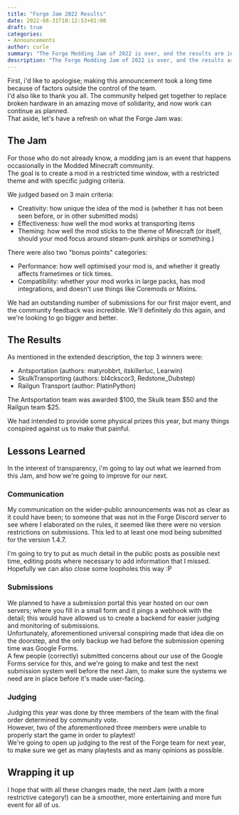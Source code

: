 ```yaml
---
title: "Forge Jam 2022 Results"
date: 2022-08-31T18:12:53+01:00
draft: true
categories: 
- Announcements
author: curle
summary: "The Forge Modding Jam of 2022 is over, and the results are in!"
description: "The Forge Modding Jam of 2022 is over, and the results are in! We ended judging on the 12th August, and the top 3 winners are Antsportation, SkulkTransporting and Railgun Transport."
---
```


First, i'd like to apologise; making this announcement took a long time because of factors outside the control of the team.  
I'd also like to thank you all. The community helped get together to replace broken hardware in an amazing move of solidarity, and now work can continue as planned.  
That aside, let's have a refresh on what the Forge Jam was:

## The Jam

For those who do not already know, a modding jam is an event that happens occasionally in the Modded Minecraft community.  
The goal is to create a mod in a restricted time window, with a restricted theme and with specific judging criteria.

We judged based on 3 main criteria:

* Creativity: how unique the idea of the mod is (whether it has not been seen before, or in other submitted mods)
* Effectiveness: how well the mod works at transporting items
* Theming: how well the mod sticks to the theme of Minecraft (or itself, should your mod focus around steam-punk airships or something.)

There were also two "bonus points" categories:

* Performance: how well optimised your mod is, and whether it greatly affects frametimes or tick times.
* Compatibility: whether your mod works in large packs, has mod integrations, and doesn't use things like Coremods or Mixins.

We had an outstanding number of submissions for our first major event, and the community feedback was incredible. We'll definitely do this again, and we're looking to go bigger and better.

## The Results

As mentioned in the extended description, the top 3 winners were:

- Antsportation (authors: matyrobbrt, itskillerluc, Learwin)
- SkulkTransporting (authors: bl4ckscor3, Redstone_Dubstep)
- Railgun Transport (author: PlatinPython)

The Antsportation team was awarded $100, the Skulk team $50 and the Railgun team $25.

We had intended to provide some physical prizes this year, but many things conspired against us to make that painful.

## Lessons Learned

In the interest of transparency, i'm going to lay out what we learned from this Jam, and how we're going to improve for our next.

### Communication

My communication on the wider-public announcements was not as clear as it could have been; to someone that was not in the Forge Discord server to see where I elaborated on the rules, it seemed like there were no version restrictions on submissions. This led to at least one mod being submitted for the version 1.4.7.

I'm going to try to put as much detail in the public posts as possible next time, editing posts where necessary to add information that I missed. Hopefully we can also close some loopholes this way :P

### Submissions

We planned to have a submission portal this year hosted on our own servers; where you fill in a small form and it pings a webhook with the detail; this would have allowed us to create a backend for easier judging and monitoring of submissions.  
Unfortunately, aforementioned universal conspiring made that idea die on the doorstep, and the only backup we had before the submission opening time was Google Forms.  
A few people (correctly) submitted concerns about our use of the Google Forms service for this, and we're going to make and test the next submission system well before the next Jam, to make sure the systems we need are in place before it's made user-facing.

### Judging

Judging this year was done by three members of the team with the final order determined by community vote.  
However, two of the aforementioned three members were unable to properly start the game in order to playtest!  
We're going to open up judging to the rest of the Forge team for next year, to make sure we get as many playtests and as many opinions as possible.

## Wrapping it up

I hope that with all these changes made, the next Jam (with a more restrictive category!) can be a smoother, more entertaining and more fun event for all of us.
